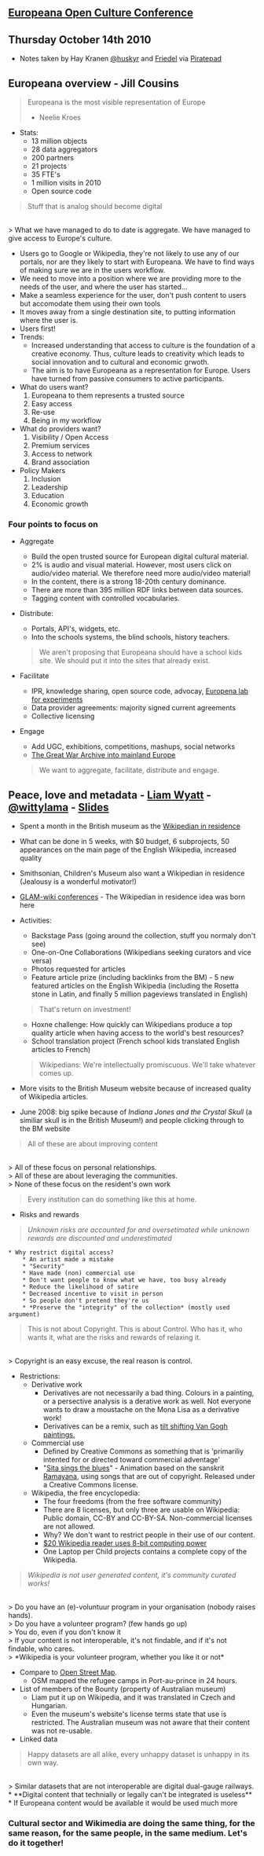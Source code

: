 ## [Europeana Open Culture Conference](http://version1.europeana.eu/web/europeana-plenary-2010/)
## Thursday October 14th 2010
* Notes taken by Hay Kranen [@huskyr](http://twitter.com/huskyr) and [Friedel](@europeanaeu) via [Piratepad](http://piratepad.net/gRFYutP4ym)

## Europeana overview - Jill Cousins

> Europeana is the most visible representation of Europe
> - Neelie Kroes

* Stats:
    * 13 million objects
    * 28 data aggregators
    * 200 partners
    * 21 projects
    * 35 FTE's
    * 1 million visits in 2010
    * Open source code

> Stuff that is analog should become digital
<br />
> What we have managed to do to date is aggregate. We have managed to give access to Europe's culture.

* Users go to Google or Wikipedia, they're not likely to use any of our portals, nor are they likely to start with Europeana. We have to find ways of making sure we are in the users workflow.
* We need to move into a position where we are providing more to the needs of the user, and where the user has started...
* Make a seamless experience for the user, don't push content to users but accomodate them using their own tools
* It moves away from a single destination site, to putting information where the user is.
* Users first!
* Trends:
    * Increased understanding that access to culture is the foundation of a creative economy. Thus, culture leads to creativity which leads to social innovation and to cultural and economic grwoth.
    * The aim is to have Europeana as a representation for Europe. Users have turned from passive consumers to active participants.
* What do users want?
    1. Europeana to them represents a trusted source
    2. Easy access
    3. Re-use
    4. Being in my workflow
* What do providers want?
    1. Visibility / Open Access
    2. Premium services
    3. Access to network
    4. Brand association
* Policy Makers
    1. Inclusion
    2. Leadership
    3. Education
    4. Economic growth

### Four points to focus on

* Aggregate
    * Build the open trusted source for European digital cultural material.
    * 2% is audio and visual material. However, most users click on audio/video material. We therefore need more audio/video material!
    * In the content, there is a strong 18-20th century dominance.
    * There are more than 395 million RDF links between data sources.
    * Tagging content with controlled vocabularies.
* Distribute:
    * Portals, API's, widgets, etc.
    * Into the schools systems, the blind schools, history teachers.
    > We aren't proposing that Europeana should have a school kids site. We should put it into the sites that already exist.
* Facilitate
    * IPR, knowledge sharing, open source code, advocay, [Europena lab for experiments](http://europeanalabs.eu/)
    * Data provider agreements: majority signed current agreements
    * Collective licensing
* Engage
    * Add UGC, exhibitions, competitions, mashups, social networks
    * [The Great War Archive into mainland Europe](http://www.oucs.ox.ac.uk/ww1lit/gwa/)

    > We want to aggregate, facilitate, distribute and engage.

## Peace, love and metadata - [Liam Wyatt](http://wittylama.com/blog)  - [@wittylama](http://twitter.com/wittylama) - [Slides](http://prezi.com/fdjjl0tfpghu/peace-love-metadata/)
* Spent a month in the British museum as the [Wikipedian in residence](http://en.wikipedia.org/wiki/Wikipedia:GLAM/BM)
* What can be done in 5 weeks, with $0 budget, 6 subprojects, 50 appearances on the main page of the English Wikipedia, increased quality
* Smithsonian, Children's Museum also want a Wikipedian in residence (Jealousy is a wonderful motivator!)
* [GLAM-wiki conferences](http://glamwiki.org) - The Wikipedian in residence idea was born here
* Activities:
    * Backstage Pass (going around the collection, stuff you normaly don't see)
    * One-on-One Collaborations (Wikipedians seeking curators and vice versa)
    * Photos requested for articles
    * Feature article prize (including backlinks from the BM) - 5 new featured articles on the English Wikipedia (including the Rosetta stone in Latin, and finally 5 million pageviews translated in English)

    >That's return on investment!

    * Hoxne challenge: How quickly can Wikipedians produce a top quality article when having access to the world's best resources?
    * School translation project (French school kids translated English articles to French)

    > Wikipedians: We're intellectually promiscuous. We'll take whatever comes up.

* More visits to the British Museum website because of increased quality of Wikipedia articles.
* June 2008: big spike because of *Indiana Jones and the Crystal Skull* (a similiar skull is in the British Museum!) and people clicking through to the BM website

> All of these are about improving content
<br />
> All of these focus on personal relationships.
<br />
> All of these are about leveraging the communities.
<br />
> None of these focus on the resident's own work

> Every institution can do something like this at home.

* Risks and rewards
> *Unknown risks are accounted for and oversetimated while unknown rewards are discounted and underestimated*

    * Why restrict digital access?
        * An artist made a mistake
        * "Security"
        * Have made (non) commercial use
        * Don't want people to know what we have, too busy already
        * Reduce the likelihood of satire
        * Decreased incentive to visit in person
        * So people don't pretend they're us
        * *Preserve the "integrity" of the collection* (mostly used argument)
    
> This is not about Copyright. This is about Control. Who has it, who wants it, what are the risks and rewards of relaxing it.
<br />
> Copyright is an easy excuse, the real reason is control.

* Restrictions:
    * Derivative work
        * Derivatives are not necessarily a bad thing. Colours in a painting, or a persective analysis is a derative work as well. Not everyone wants to draw a moustache on the Mona Lisa as a derivative work!
        * Derivatives can be a remix, such as [tilt shifting Van Gogh paintings.](http://blog.makezine.com/archive/2010/09/tilt-shift_van_gogh.html)
    * Commercial use
        * Defined by Creative Commons as something that is 'primariliy intented for or directed toward commercial adventage'
        * "[Sita sings the blues](http://www.sitasingstheblues.com/)" - Animation based on the sanskrit [Ramayana](http://en.wikipedia.org/wiki/Ramayana), using songs that are out of copyright. Released under a Creative Commons license.
    * Wikipedia, the free encyclopedia:
        * The four freedoms (from the free software community)
        * There are 8 licenses, but only three are usable on Wikipedia: Public domain, CC-BY and CC-BY-SA. Non-commercial licenses are not allowed.
        * Why? We don't want to restrict people in their use of our content.
        * [$20 Wikipedia reader uses 8-bit computing power](http://www.wired.com/gadgetlab/2010/07/humane-wikipedia-reader/)
        * One Laptop per Child projects contains a complete copy of the Wikipedia.

> *Wikipedia is not user generated content, it's community curated works!*
<br />
> Do you have an (e)-voluntuur program in your organisation (nobody raises hands).
<br />
> Do you have a volunteer program? (few hands go up)
<br />
> You do, even if you don't know it
<br />
> If your content is not interoperable, it's not findable, and if it's not findable, who cares.
<br />
> *Wikipedia is your volunteer program, whether you like it or not*

* Compare to [Open Street Map](http://www.openstreetmap.org).
    * OSM mapped the refugee camps in Port-au-prince in 24 hours.
* List of members of the Bounty (property of Australian museum)
    * Liam put it up on Wikipedia, and it was translated in Czech and Hungarian.
    * Even the museum's website's license terms state that use is restricted. The Australian museum was not aware that their content was not re-usable.
* Linked data
> Happy datasets are all alike, every unhappy dataset is unhappy in its own way.
<br />
> Similar datasets that are not interoperable are digital dual-gauge railways.
<br />
* **Digital content that technially or legally can't be integrated is useless**
<br />
* If Europeana content would be available it would be used much more

### Cultural sector and Wikimedia are doing the same thing, for the same reason, for the same people, in the same medium. Let's do it together!